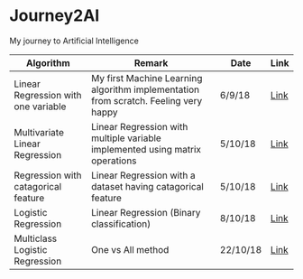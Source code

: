 # Journey2AI
My journey to Artificial Intelligence 

 |Algorithm | Remark | Date | Link |
 |--- | --- | --- | --- |
|Linear Regression with one variable | My first Machine Learning algorithm implementation from scratch. Feeling very happy | 6/9/18 | [Link](/Linear%20Regression%20with%20one%20variable.ipynb)|
|Multivariate Linear Regression | Linear Regression with multiple variable implemented using matrix operations | 5/10/18 | [Link](/Multivariate%20Linear%20Regression.ipynb)|
|Regression with catagorical feature | Linear Regression with a dataset having catagorical feature | 5/10/18 | [Link](/Linear%20Regression%20with%20Catagorical%20Features.ipynb)|
|Logistic Regression | Linear Regression (Binary classification) | 8/10/18 | [Link](Logistic%20Regression.ipynb)|
|Multiclass Logistic Regression | One vs All method | 22/10/18 | [Link](Multiclass%20Logistic%20Regression.ipynb)|


